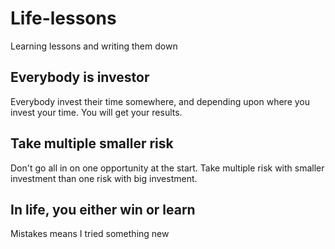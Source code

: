 # Life-lessons
Learning lessons and writing them down

## Everybody is investor
Everybody invest their time somewhere, and depending upon where you invest your time. You will get your results.

## Take multiple smaller risk
Don't go all in on one opportunity at the start. Take multiple risk with smaller investment than one risk with big investment.


## In life, you either win or learn
Mistakes means I tried something new
